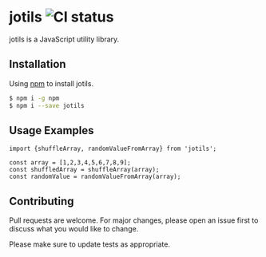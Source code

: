 # jotils ![CI status](https://img.shields.io/badge/build-passing-brightgreen.svg)

jotils is a JavaScript utility library.

## Installation

Using [npm](https://www.npmjs.com/package/jotils) to install jotils.

```bash
$ npm i -g npm
$ npm i --save jotils
```

## Usage Examples

```react
import {shuffleArray, randomValueFromArray} from 'jotils';

const array = [1,2,3,4,5,6,7,8,9];
const shuffledArray = shuffleArray(array);
const randomValue = randomValueFromArray(array);
```

## Contributing
Pull requests are welcome. For major changes, please open an issue first to discuss what you would like to change.

Please make sure to update tests as appropriate.
